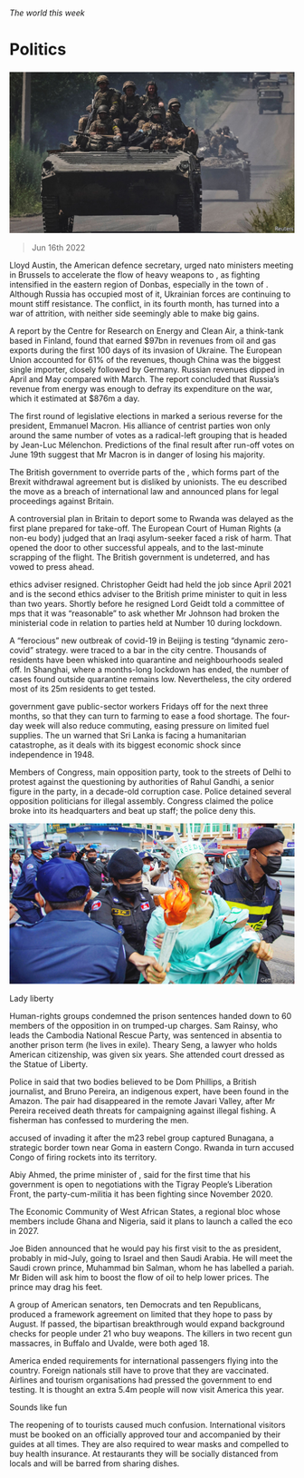 ###### The world this week

# Politics 

#####  

![image](images/20220618_WWP002.jpg) 

> Jun 16th 2022 

Lloyd Austin, the American defence secretary, urged nato ministers meeting in Brussels to accelerate the flow of heavy weapons to , as fighting intensified in the eastern region of Donbas, especially in the town of . Although Russia has occupied most of it, Ukrainian forces are continuing to mount stiff resistance. The conflict, in its fourth month, has turned into a war of attrition, with neither side seemingly able to make big gains.

A report by the Centre for Research on Energy and Clean Air, a think-tank based in Finland, found that  earned $97bn in revenues from oil and gas exports during the first 100 days of its invasion of Ukraine. The European Union accounted for 61% of the revenues, though China was the biggest single importer, closely followed by Germany. Russian revenues dipped in April and May compared with March. The report concluded that Russia’s revenue from energy was enough to defray its expenditure on the war, which it estimated at $876m a day. 

The first round of legislative elections in  marked a serious reverse for the president, Emmanuel Macron. His alliance of centrist parties won only around the same number of votes as a radical-left grouping that is headed by Jean-Luc Mélenchon. Predictions of the final result after run-off votes on June 19th suggest that Mr Macron is in danger of losing his majority.

The British government  to override parts of the , which forms part of the Brexit withdrawal agreement but is disliked by unionists. The eu described the move as a breach of international law and announced plans for legal proceedings against Britain. 

A controversial plan in Britain to deport some  to Rwanda was delayed as the first plane prepared for take-off. The European Court of Human Rights (a non-eu body) judged that an Iraqi asylum-seeker faced a risk of harm. That opened the door to other successful appeals, and to the last-minute scrapping of the flight. The British government is undeterred, and has vowed to press ahead. 

 ethics adviser resigned. Christopher Geidt had held the job since April 2021 and is the second ethics adviser to the British prime minister to quit in less than two years. Shortly before he resigned Lord Geidt told a committee of mps that it was “reasonable” to ask whether Mr Johnson had broken the ministerial code in relation to parties held at Number 10 during lockdown.

A “ferocious” new outbreak of covid-19 in Beijing is testing  “dynamic zero-covid” strategy.  were traced to a bar in the city centre. Thousands of residents have been whisked into quarantine and neighbourhoods sealed off. In Shanghai, where a months-long lockdown has ended, the number of cases found outside quarantine remains low. Nevertheless, the city ordered most of its 25m residents to get tested.

 government gave public-sector workers Fridays off for the next three months, so that they can turn to farming to ease a food shortage. The four-day week will also reduce commuting, easing pressure on limited fuel supplies. The un warned that Sri Lanka is facing a humanitarian catastrophe, as it deals with its biggest economic shock since independence in 1948. 

Members of Congress, main opposition party, took to the streets of Delhi to protest against the questioning by authorities of Rahul Gandhi, a senior figure in the party, in a decade-old corruption case. Police detained several opposition politicians for illegal assembly. Congress claimed the police broke into its headquarters and beat up staff; the police deny this.

![image](images/20220618_WWP001.jpg) 


Lady liberty

Human-rights groups condemned the prison sentences handed down to 60 members of the opposition in on trumped-up charges. Sam Rainsy, who leads the Cambodia National Rescue Party, was sentenced in absentia to another prison term (he lives in exile). Theary Seng, a lawyer who holds American citizenship, was given six years. She attended court dressed as the Statue of Liberty. 

Police in  said that two bodies believed to be Dom Phillips, a British journalist, and Bruno Pereira, an indigenous expert, have been found in the Amazon. The pair had disappeared in the remote Javari Valley, after Mr Pereira received death threats for campaigning against illegal fishing. A fisherman has confessed to murdering the men.

 accused  of invading it after the m23 rebel group captured Bunagana, a strategic border town near Goma in eastern Congo. Rwanda in turn accused Congo of firing rockets into its territory.

Abiy Ahmed, the prime minister of , said for the first time that his government is open to negotiations with the Tigray People’s Liberation Front, the party-cum-militia it has been fighting since November 2020. 

The Economic Community of West African States, a regional bloc whose members include Ghana and Nigeria, said it plans to launch a  called the eco in 2027.

Joe Biden announced that he would pay his first visit to the  as president, probably in mid-July, going to Israel and then Saudi Arabia. He will meet the Saudi crown prince, Muhammad bin Salman, whom he has labelled a pariah. Mr Biden will ask him to boost the flow of oil to help lower prices. The prince may drag his feet.

A group of American senators, ten Democrats and ten Republicans, produced a framework agreement on limited  that they hope to pass by August. If passed, the bipartisan breakthrough would expand background checks for people under 21 who buy weapons. The killers in two recent gun massacres, in Buffalo and Uvalde, were both aged 18. 

America ended  requirements for international passengers flying into the country. Foreign nationals still have to prove that they are vaccinated. Airlines and tourism organisations had pressed the government to end testing. It is thought an extra 5.4m people will now visit America this year. 

Sounds like fun

The reopening of  to tourists caused much confusion. International visitors must be booked on an officially approved tour and accompanied by their guides at all times. They are also required to wear masks and compelled to buy health insurance. At restaurants they will be socially distanced from locals and will be barred from sharing dishes. 

